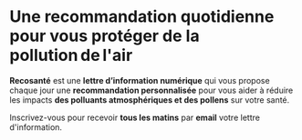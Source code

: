 # Une **recommandation quotidienne** pour vous protéger de la **pollution&#8239;de&#8239;l'air**

**Recosanté** est une **lettre d’information numérique** qui vous propose chaque jour une **recommandation personnalisée** pour vous aider à réduire les impacts **des polluants atmosphériques et des pollens** sur votre santé.

Inscrivez-vous pour recevoir **tous les matins** par **email** votre lettre d'information.
